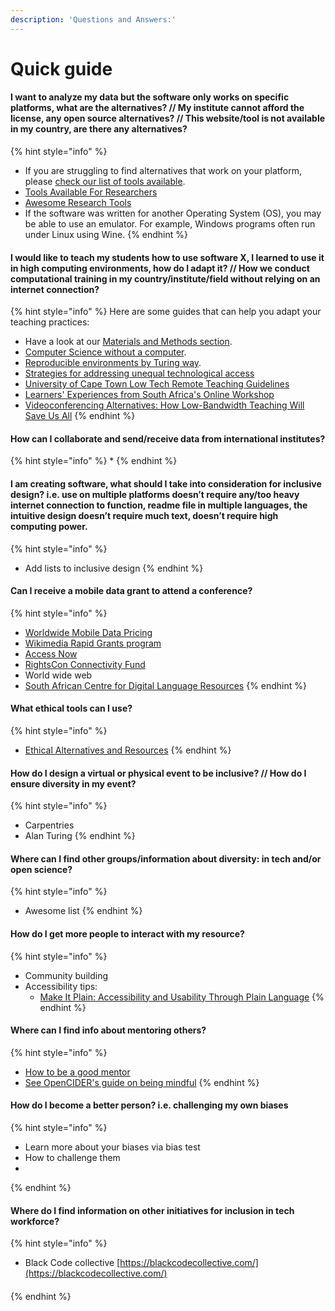 ```yaml
---
description: 'Questions and Answers:'
---
```


# Quick guide

#### I want to analyze my data but the software only works on specific platforms, what are the alternatives? // My institute cannot afford the license, any open source alternatives? // This website/tool is not available in my country, are there any alternatives? 

{% hint style="info" %}
* If you are struggling to find alternatives that work on your platform, please [check our list of tools available](https://selgebali.gitbook.io/opencider/advice-and-tools/checklists-and-info/tools-and-computational-infrastructure).
* [Tools Available For Researchers](https://www.rd-alliance.org/group/preservation-tools-techniques-and-policies/wiki/tools-available-researchers-0)
* [Awesome Research Tools](https://github.com/emptymalei/awesome-research)
* If the software was written for another Operating System \(OS\), you may be able to use an emulator. For example, Windows programs often run under Linux using Wine.
{% endhint %}

#### I would like to teach my students how to use software X, I learned to use it in high computing environments, how do I adapt it? // How we conduct computational training in my country/institute/field without relying on an internet connection? 

{% hint style="info" %}
Here are some guides that can help you adapt your teaching practices:

* Have a look at our [Materials and Methods section](https://selgebali.gitbook.io/opencider/advice-and-tools/checklists-and-info/materials-and-methods).
* [Computer Science without a computer](https://csunplugged.org/en/).
* [Reproducible environments by Turing way](https://deploy-preview-1008--the-turing-way.netlify.app/reproducible_environments/reproducible_environments.html).
* [Strategies for addressing unequal technological access](http://bit.ly/techaccessguide)
* [University of Cape Town Low Tech Remote Teaching Guidelines](https://docs.google.com/document/d/1zPN7XUitOCw75FW6UeqrYAcWl41UqgKoZ_HRoYTKFZI/edit)
* [Learners' Experiences from South Africa's Online Workshop](https://carpentries.org/blog/2020/05/south-africa-online-workshop/)
* [Videoconferencing Alternatives: How Low-Bandwidth Teaching Will Save Us All](https://www.iddblog.org/videoconferencing-alternatives-how-low-bandwidth-teaching-will-save-us-all/) 
{% endhint %}

#### How can I collaborate and send/receive data from international institutes? 

{% hint style="info" %}
* 
{% endhint %}

#### I am creating software, what should I take into consideration for inclusive design? i.e. use on multiple platforms doesn’t require any/too heavy internet connection to function, readme file in multiple languages, the intuitive design doesn’t require much text, doesn’t require high computing power.

{% hint style="info" %}
* Add lists to inclusive design
{% endhint %}

#### Can I receive a mobile data grant to attend a conference?

{% hint style="info" %}
* [Worldwide Mobile Data Pricing ](https://www.cable.co.uk/mobiles/worldwide-data-pricing/)
* [Wikimedia Rapid Grants program](https://meta.wikimedia.org/wiki/Grants:Project/Rapid)
* [Access Now](https://www.accessnow.org/)
* [RightsCon Connectivity Fund](https://www.rightscon.org/launching-the-rightscon-connectivity-fund/)
* World wide web
* [South African Centre for Digital Language Resources](https://sadilar.org/index.php/en/)
{% endhint %}

#### What ethical tools can I use?

{% hint style="info" %}
* [Ethical Alternatives and Resources](https://ethical.net/resources/) 
{% endhint %}

#### How do I design a virtual or physical event to be inclusive? // How do I ensure diversity in my event?

{% hint style="info" %}
* Carpentries
* Alan Turing
{% endhint %}

#### Where can I find other groups/information about diversity: in tech and/or open science?

{% hint style="info" %}
* Awesome list
{% endhint %}

#### How do I get more people to interact with my resource?

{% hint style="info" %}
* Community building 
* Accessibility tips:
  * [Make It Plain: Accessibility and Usability Through Plain Language](https://www.slideshare.net/AccessForAll/make-it-plain-accessbility-and-usability-through-plain-language)
{% endhint %}

#### Where can I find info about mentoring others?

{% hint style="info" %}
* [How to be a good mentor](https://google.github.io/gsocguides/mentor/what-makes-a-good-mentor)
* [See OpenCIDER's guide on being mindful](https://app.gitbook.com/@selgebali/s/opencider/what-we-do/checklists/behaviour-and-conduct)
{% endhint %}

#### How do I become a better person? i.e. challenging my own biases 

{% hint style="info" %}
* Learn more about your biases via bias test
* How to challenge them
* 
{% endhint %}

#### Where do I find information on other initiatives for inclusion in tech workforce?

{% hint style="info" %}
* Black Code collective [https://blackcodecollective.com/](https://blackcodecollective.com/) 

#### 
{% endhint %}



